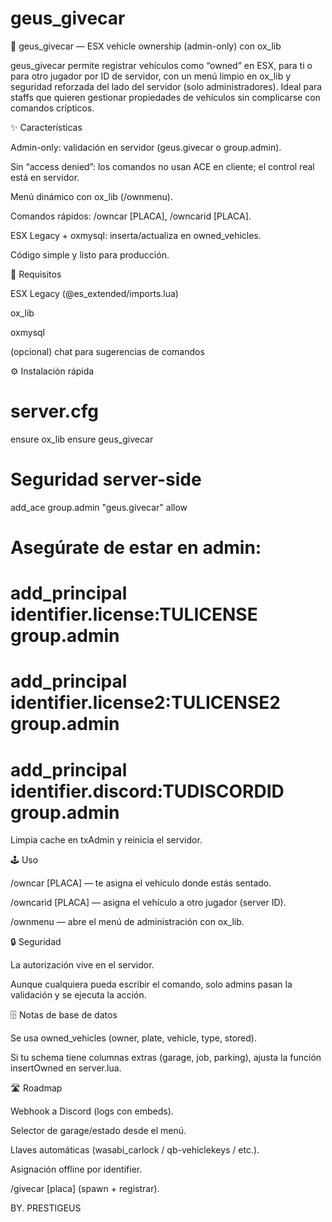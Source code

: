 # geus_givecar
🚗 geus_givecar — ESX vehicle ownership (admin-only) con ox_lib

geus_givecar permite registrar vehículos como “owned” en ESX, para ti o para otro jugador por ID de servidor, con un menú limpio en ox_lib y seguridad reforzada del lado del servidor (solo administradores).
Ideal para staffs que quieren gestionar propiedades de vehículos sin complicarse con comandos crípticos.

✨ Características

Admin-only: validación en servidor (geus.givecar o group.admin).

Sin “access denied”: los comandos no usan ACE en cliente; el control real está en servidor.

Menú dinámico con ox_lib (/ownmenu).

Comandos rápidos: /owncar [PLACA], /owncarid <ID> [PLACA].

ESX Legacy + oxmysql: inserta/actualiza en owned_vehicles.

Código simple y listo para producción.

🧩 Requisitos

ESX Legacy (@es_extended/imports.lua)

ox_lib

oxmysql

(opcional) chat para sugerencias de comandos

⚙️ Instalación rápida
# server.cfg
ensure ox_lib
ensure geus_givecar

# Seguridad server-side
add_ace group.admin "geus.givecar" allow

# Asegúrate de estar en admin:
# add_principal identifier.license:TULICENSE group.admin
# add_principal identifier.license2:TULICENSE2 group.admin
# add_principal identifier.discord:TUDISCORDID group.admin


Limpia cache en txAdmin y reinicia el servidor.

🕹️ Uso

/owncar [PLACA] — te asigna el vehículo donde estás sentado.

/owncarid <ID> [PLACA] — asigna el vehículo a otro jugador (server ID).

/ownmenu — abre el menú de administración con ox_lib.

🔒 Seguridad

La autorización vive en el servidor.

Aunque cualquiera pueda escribir el comando, solo admins pasan la validación y se ejecuta la acción.

🗄️ Notas de base de datos

Se usa owned_vehicles (owner, plate, vehicle, type, stored).

Si tu schema tiene columnas extras (garage, job, parking), ajusta la función insertOwned en server.lua.

🛣️ Roadmap

Webhook a Discord (logs con embeds).

Selector de garage/estado desde el menú.

Llaves automáticas (wasabi_carlock / qb-vehiclekeys / etc.).

Asignación offline por identifier.

/givecar <ID> <modelo> [placa] (spawn + registrar).


BY. PRESTIGEUS
